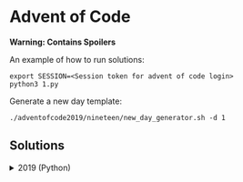 Advent of Code
==============

**Warning: Contains Spoilers**

An example of how to run solutions:

~~~ 
export SESSION=<Session token for advent of code login>
python3 1.py
~~~ 

Generate a new day template:

~~~
./adventofcode2019/nineteen/new_day_generator.sh -d 1
~~~

Solutions
---------

<details><summary>2019 (Python)</summary>

*   **Day 1** - The Tyranny of the Rocket Equation :           *([code][19d1c])*
*   **Day 2** - 1202 Program Alarm :                           *([code][19d2c])*
*   **Day 3** - Crossed Wires :                                *([code][19d3c])*
*   **Day 4** - Secure Container :                             *([code][19d4c])*
*   **Day 5** - Sunny with a Chance of Asteroids :             *([code][19d5c])*
*   **Day 6** - Universal Orbit Map :                          *([code][19d6c])*
*   **Day 7** - Amplification Circuit :                        *([code][19d7c])*
*   **Day 8** - Space Image Format :                           *([code][19d8c])*
*   **Day 9** - Sensor Boost :                                 *([code][19d9c])*
*   **Day 10** - Monitoring Station :                          *([code][19d10c])*
*   **Day 11** - Space Police :                                *([code][19d11c])*
*   **Day 12** - The N-Body Problem  :                         *([code][19d12c])*
*   **Day 13** - Care Package  :                               *([code][19d13c])*
*   **Day 14** - Space Stoichiometry  :                        *([code][19d14c])*
*   **Day 15** - Oxygen System  :                              *([code][19d15c])*
*   **Day 16** - Flawed Frequency Transmission  :              *([code][19d16c])*
*   **Day 17** - Set and Forget  :                             *([code][19d17c])*
*   **Day 18** - Many-Worlds Interpretation  :                 *([code][19d18c])*
*   **Day 19** - Tractor Beam  :                               *([code][19d19c])*
*   **Day 20** - Donut Maze  :                                 *([code][19d20c])*
*   **Day 21** - Springdroid Adventure  :                      *([code][19d21c])*
*   **Day 22** - Slam Shuffle  :                               *([code][19d22c])*
*   **Day 23** - Category Six  :                               *([code][19d23c])*
*   **Day 24** - Planet of Discord  :                          *([code][19d24c])*
*   **Day 25** - Cryostasis  :                                 *([code][19d25c])*

[19d1c]: 2019/1/1.py
[19d2c]: 2019/2/2.py
[19d3c]: 2019/3/3.py
[19d4c]: 2019/4/4.py
[19d5c]: 2019/5/5.py
[19d6c]: 2019/6/6.py
[19d7c]: 2019/7/7.py
[19d8c]: 2019/8/8.py
[19d9c]: 2019/9/9.py
[19d10c]: 2019/10/10.py
[19d11c]: 2019/11/11.py
[19d12c]: 2019/12/12.py
[19d13c]: 2019/13/13.py
[19d14c]: 2019/14/14.py
[19d15c]: 2019/15/15.py
[19d16c]: 2019/16/16.py
[19d17c]: 2019/17/17.py
[19d18c]: 2019/18/18.py
[19d19c]: 2019/19/19.py
[19d20c]: 2019/20/20.py
[19d21c]: 2019/21/21.py
[19d22c]: 2019/22/22.py
[19d23c]: 2019/23/23.py
[19d24c]: 2019/24/24.py
[19d25c]: 2019/25/25.py

</details>
